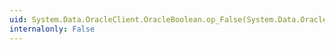 ```yaml
---
uid: System.Data.OracleClient.OracleBoolean.op_False(System.Data.OracleClient.OracleBoolean)
internalonly: False
---
```


